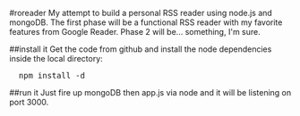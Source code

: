 #roreader
My attempt to build a personal RSS reader using node.js and mongoDB. The first phase will be a functional RSS reader with my favorite features from Google Reader. Phase 2 will be... something, I'm sure.

##install it
Get the code from github and install the node dependencies inside the local directory:
<pre>
  npm install -d
</pre>

##run it
Just fire up mongoDB then app.js via node and it will be listening on port 3000.
</pre>
